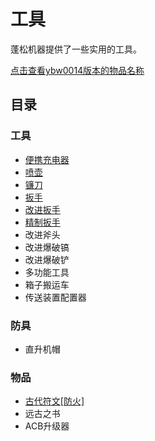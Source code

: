 # 工具

蓬松机器提供了一些实用的工具。

[点击查看ybw0014版本的物品名称](./Tools-ybw0014)

## 目录

### 工具

- [便携充电器](./Portable-Charger)
- [喷壶](./Watering-Can)
- [镰刀](./Scythe)
- [扳手](./Wrench)
- [改进扳手](./Wrench)
- [精制扳手](./Wrench)
- 改进斧头
- 改进爆破镐
- 改进爆破铲
- 多功能工具
- 箱子搬运车
- 传送装置配置器

### 防具

- 直升机帽

### 物品

- [古代符文[防火]](./)
- 远古之书
- ACB升级器
